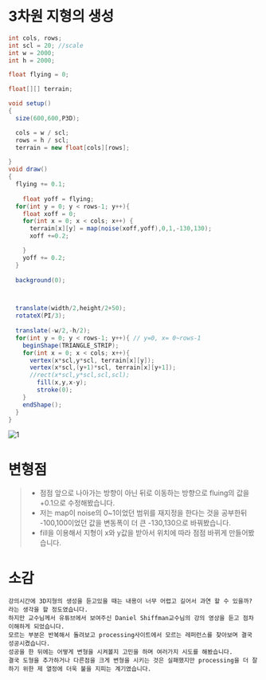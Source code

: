 # 3차원 지형의 생성
```java
int cols, rows;
int scl = 20; //scale
int w = 2000;
int h = 2000;

float flying = 0;

float[][] terrain;

void setup()
{
  size(600,600,P3D);

  cols = w / scl;
  rows = h / scl;
  terrain = new float[cols][rows];

}
void draw()
{
  flying += 0.1;
  
    float yoff = flying;
  for(int y = 0; y < rows-1; y++){
    float xoff = 0;
    for(int x = 0; x < cols; x++) {
      terrain[x][y] = map(noise(xoff,yoff),0,1,-130,130);
      xoff +=0.2;

    }
    yoff += 0.2;
  }
  
  background(0);



  translate(width/2,height/2+50);
  rotateX(PI/3);
  
  translate(-w/2,-h/2);
  for(int y = 0; y < rows-1; y++){ // y=0, x= 0~rows-1
    beginShape(TRIANGLE_STRIP);
    for(int x = 0; x < cols; x++){
      vertex(x*scl,y*scl, terrain[x][y]);
      vertex(x*scl,(y+1)*scl, terrain[x][y+1]);
      //rect(x*scl,y*scl,scl,scl);
        fill(x,y,x-y);
        stroke(0);
    }
    endShape();
  }
}

```
![1](/img/3D-2.gif)

# 변형점

> * 점점 앞으로 나아가는 방향이 아닌 뒤로 이동하는 방향으로 fluing의 값을 +0.1으로 수정해봤습니다.
> * 저는 map이 noise의 0~1이었던 범위를 재지정을 한다는 것을 공부한뒤 -100,100이었던 값을 변동폭이 더 큰 -130,130으로 바꿔봤습니다.
> * fill을 이용해서 지형이 x와 y값을 받아서 위치에 따라 점점 바뀌게 만들어봤습니다.

# 소감
```
강의시간에 3D지형의 생성을 듣고있을 때는 내용이 너무 어렵고 길어서 과연 할 수 있을까? 라는 생각을 할 정도였습니다.
하지만 교수님께서 유튜브에서 보여주신 Daniel Shiffman교수님의 강의 영상을 듣고 점차 이해하게 되었습니다.
모르는 부분은 반복해서 돌려보고 processing사이트에서 모르는 레퍼런스를 찾아보며 결국 성공시켰습니다.
성공을 한 뒤에는 어떻게 변형을 시켜볼지 고민을 하며 여러가지 시도를 해봤습니다.
결국 도형을 추가하거나 다른점을 크게 변형을 시키는 것은 실패했지만 processing을 더 잘하기 위한 제 열정에 더욱 불을 지피는 계기였습니다.


```




